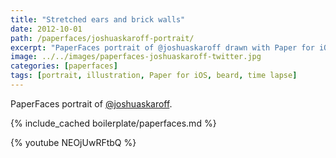 ```yaml
---
title: "Stretched ears and brick walls"
date: 2012-10-01
path: /paperfaces/joshuaskaroff-portrait/
excerpt: "PaperFaces portrait of @joshuaskaroff drawn with Paper for iOS on an iPad."
image: ../../images/paperfaces-joshuaskaroff-twitter.jpg
categories: [paperfaces]
tags: [portrait, illustration, Paper for iOS, beard, time lapse]
---
```


PaperFaces portrait of [@joshuaskaroff](https://twitter.com/joshuaskaroff).

{% include_cached boilerplate/paperfaces.md %}

{% youtube NEOjUwRFtbQ %}
